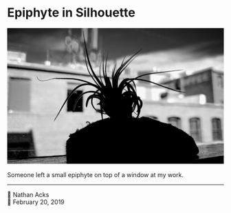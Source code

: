 # Epiphyte in Silhouette

![The silhouette of a small epiphyte](assets/3291f043087af483581ae08f2dd5d90b.webp)

Someone left a small epiphyte on top of a window at my work.

- - - -

<span aria-hidden="true">👤</span> Nathan Acks  
<span aria-hidden="true">📅</span> February 20, 2019
